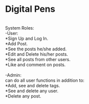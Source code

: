 # Digital Pens
<br>
System Roles:
<br>
-User:
<br>
*Sign Up and Log In.
<br>
*Add Post.
<br>
*See the posts he/she added.
<br>
*Edit and Delete his/her posts.
<br>
*See all posts from other users.
<br>
*Like and comment on posts.
<br>
<br>
-Admin:
<br>
can do all user functions in addition to:
<br>
*Add, see and delete tags.
<br>
*See and delete any user.
<br>
*Delete any post.
